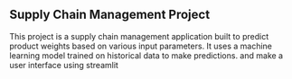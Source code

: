 ## Supply Chain Management Project
This project is a supply chain management application built to predict product weights based on various input parameters. It uses a machine learning model trained on historical data to make predictions. and make a user interface using streamlit

